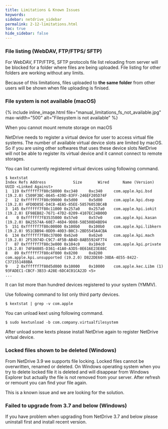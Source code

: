 ```yaml
---
title: Limitations & Known Issues
keywords:
sidebar: netdrive_sidebar
permalink: 2-12-limitations.html
toc: true
hide_sidebar: false
---
```


### File listing (WebDAV, FTP/FTPS/ SFTP)

For WebDAV, FTP/FTPS, SFTP protocols file list reloading from server will be blocked for a folder where files are being uploaded. File listing for other folders are working without any limits.

Because of this limitations, files uploaded to **the same folder** from other users will be shown when file uploading is finised.

### File system is not available (macOS)

{% include inline_image.html file="manual_limitations_fs_not_available.jpg" max-width="500" alt="Filesystem is not available" %}

When you cannot mount remote storage on macOS

NetDrive needs to register a virtual device for user to access virtual file systems. The number of available virtual device slots are limited by macOS. So if you are using other softwares that uses these device slots NetDrive will not be able to register its virtual device and it cannot connect to remote storages.

You can list currently registered virtual devices using following command.

    $ kextstat
    Index Refs Address            Size       Wired      Name (Version) UUID <Linked Against>
    1  119 0xffffff7f80c58000 0xc340     0xc340     com.apple.kpi.bsd (19.2.0) C509F3BC-8645-439D-83FF-246EF205D74F
    2   12 0xffffff7f80c99000 0x5d00     0x5d00     com.apple.kpi.dsep (19.2.0) 4FD0D85E-D4C8-4EA5-85EE-58576053BC4B
    3  145 0xffffff7f80c11000 0x257a0    0x257a0    com.apple.kpi.iokit (19.2.0) EF98EB82-7671-47D2-8209-4107EC24B00D
    4    0 0xffffff7f83535000 0x57e0     0x57e0     com.apple.kpi.kasan (19.2.0) BA25574A-60E7-46D4-9D88-58E508D4BD94
    5  151 0xffffff7f80c00000 0x100b0    0x100b0    com.apple.kpi.libkern (19.2.0) 951CBB94-0DD9-40D3-B0C3-2BD5545A4CBA
    6  134 0xffffff7f80c37000 0x62e0     0x62e0     com.apple.kpi.mach (19.2.0) 2F53974D-C9C7-4F5B-AB4D-8AB55924F774
    7   87 0xffffff7f80c3e000 0x104c0    0x104c0    com.apple.kpi.private (19.2.0) 74F84085-D361-41A0-A3D5-0E616E23E88C
    8   89 0xffffff7f80c4f000 0x8200     0x8200     com.apple.kpi.unsupported (19.2.0) D822DE60-38DA-4E55-8422-C371551488BA
    9    2 0xffffff7f80d5d000 0x10000    0x10000    com.apple.kec.Libm (1) 93FADEC1-CBCF-3B33-A28E-6DC4C01CA22D <5>
    ...

It can list more than hundred devices registered to your system (YMMV).

Use following command to list only third party devices.

    $ kextstat | grep -v com.apple

You can unload kext using following command.

    $ sudo kextunload -b com.company.virtualfilesystem

After unload some kexts please install NetDrive again to register NetDrive virtual device.

### Locked files shown to be deleted (Windows)

From NetDrive 3.9 we supports file locking. Locked files cannot be overwritten, renamed or deleted. On Windows operating system when you try to delete locked file it is deleted and will disappear from Windows Explorer but actually the file is not removed from your server. After refresh or remount you can find your file again.

This is a known issue and we are looking for the solution.

### Failed to upgrade from 3.7 and below (Windows)

If you have problem when upgrading from NetDrive 3.7 and below please uninstall first and install recent version.
